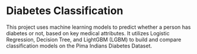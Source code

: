 # Diabetes Classification
This project uses machine learning models to predict whether a person has diabetes or not, based on key medical attributes. It utilizes Logistic Regression, Decision Tree, and LightGBM (LGBM) to build and compare classification models on the Pima Indians Diabetes Dataset.

